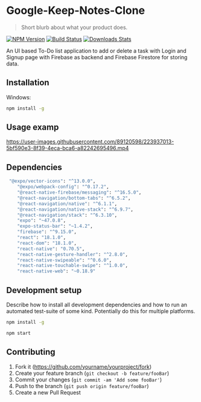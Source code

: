﻿# Google-Keep-Notes-Clone
> Short blurb about what your product does.

[![NPM Version][npm-image]][npm-url]
[![Build Status][travis-image]][travis-url]
[![Downloads Stats][npm-downloads]][npm-url]

An UI based To-Do list application to add or delete a task with Login and Signup page with Firebase as backend and Firebase Firestore for storing data.


## Installation

Windows:

```sh
npm install -g 
```

## Usage examp

https://user-images.githubusercontent.com/89120598/223937013-5bf590e3-8f39-4eca-bca6-a82242695496.mp4


## Dependencies
```sh
 "@expo/vector-icons": "^13.0.0",
    "@expo/webpack-config": "^0.17.2",
    "@react-native-firebase/messaging": "^16.5.0",
    "@react-navigation/bottom-tabs": "^6.5.2",
    "@react-navigation/native": "^6.1.1",
    "@react-navigation/native-stack": "^6.9.7",
    "@react-navigation/stack": "^6.3.10",
    "expo": "~47.0.8",
    "expo-status-bar": "~1.4.2",
    "firebase": "^9.15.0",
    "react": "18.1.0",
    "react-dom": "18.1.0",
    "react-native": "0.70.5",
    "react-native-gesture-handler": "^2.8.0",
    "react-native-swipeable": "^0.6.0",
    "react-native-touchable-swipe": "^1.0.0",
    "react-native-web": "~0.18.9"
 ```


## Development setup

Describe how to install all development dependencies and how to run an automated test-suite of some kind. Potentially do this for multiple platforms.

```sh
npm install -g
```
```sh
npm start
```



## Contributing

1. Fork it (<https://github.com/yourname/yourproject/fork>)
2. Create your feature branch (`git checkout -b feature/fooBar`)
3. Commit your changes (`git commit -am 'Add some fooBar'`)
4. Push to the branch (`git push origin feature/fooBar`)
5. Create a new Pull Request

<!-- Markdown link & img dfn's -->
[npm-image]: https://img.shields.io/npm/v/datadog-metrics.svg?style=flat-square
[npm-url]: https://npmjs.org/package/datadog-metrics
[npm-downloads]: https://img.shields.io/npm/dm/datadog-metrics.svg?style=flat-square
[travis-image]: https://img.shields.io/travis/dbader/node-datadog-metrics/master.svg?style=flat-square
[travis-url]: https://travis-ci.org/dbader/node-datadog-metrics
[wiki]: https://github.com/yourname/yourproject/wiki

 
